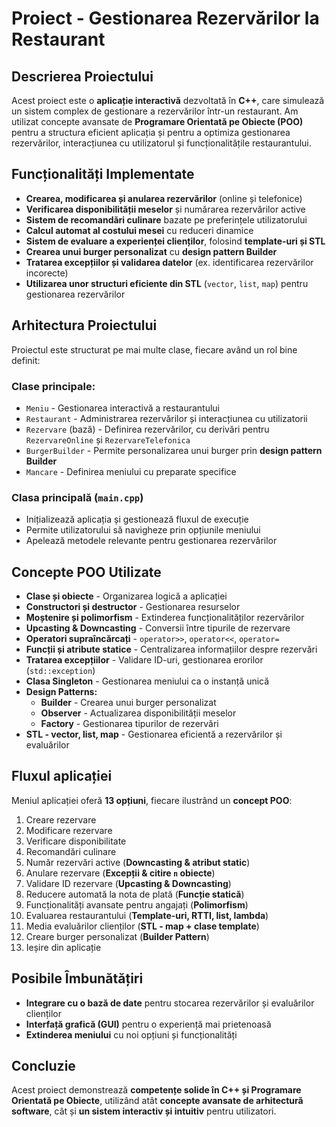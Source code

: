 # Proiect - Gestionarea Rezervărilor la Restaurant

## Descrierea Proiectului
Acest proiect este o **aplicație interactivă** dezvoltată în **C++**, care simulează un sistem complex de gestionare a rezervărilor într-un restaurant. Am utilizat concepte avansate de **Programare Orientată pe Obiecte (POO)** pentru a structura eficient aplicația și pentru a optimiza gestionarea rezervărilor, interacțiunea cu utilizatorul și funcționalitățile restaurantului.

## Funcționalități Implementate
- **Crearea, modificarea și anularea rezervărilor** (online și telefonice)  
- **Verificarea disponibilității meselor** și numărarea rezervărilor active  
- **Sistem de recomandări culinare** bazate pe preferințele utilizatorului  
- **Calcul automat al costului mesei** cu reduceri dinamice  
- **Sistem de evaluare a experienței clienților**, folosind **template-uri și STL**  
- **Crearea unui burger personalizat** cu **design pattern Builder**  
- **Tratarea excepțiilor și validarea datelor** (ex. identificarea rezervărilor incorecte)  
- **Utilizarea unor structuri eficiente din STL** (`vector`, `list`, `map`) pentru gestionarea rezervărilor  

## Arhitectura Proiectului
Proiectul este structurat pe mai multe clase, fiecare având un rol bine definit:

### Clase principale:
- `Meniu` - Gestionarea interactivă a restaurantului
- `Restaurant` - Administrarea rezervărilor și interacțiunea cu utilizatorii
- `Rezervare` (bază) - Definirea rezervărilor, cu derivări pentru `RezervareOnline` și `RezervareTelefonica`
- `BurgerBuilder` - Permite personalizarea unui burger prin **design pattern Builder**
- `Mancare` - Definirea meniului cu preparate specifice

### Clasa principală (`main.cpp`)
- Inițializează aplicația și gestionează fluxul de execuție
- Permite utilizatorului să navigheze prin opțiunile meniului
- Apelează metodele relevante pentru gestionarea rezervărilor

## Concepte POO Utilizate
- **Clase și obiecte** - Organizarea logică a aplicației  
- **Constructori și destructor** - Gestionarea resurselor  
- **Moștenire și polimorfism** - Extinderea funcționalităților rezervărilor  
- **Upcasting & Downcasting** - Conversii între tipurile de rezervare  
- **Operatori supraîncărcați** - `operator>>`, `operator<<`, `operator=`  
- **Funcții și atribute statice** - Centralizarea informațiilor despre rezervări  
- **Tratarea excepțiilor** - Validare ID-uri, gestionarea erorilor (`std::exception`)  
- **Clasa Singleton** - Gestionarea meniului ca o instanță unică  
- **Design Patterns:**  
  - **Builder** - Crearea unui burger personalizat
  - **Observer** - Actualizarea disponibilității meselor
  - **Factory** - Gestionarea tipurilor de rezervări  
- **STL - vector, list, map** - Gestionarea eficientă a rezervărilor și evaluărilor  

## Fluxul aplicației
Meniul aplicației oferă **13 opțiuni**, fiecare ilustrând un **concept POO**:

1. Creare rezervare  
2. Modificare rezervare  
3. Verificare disponibilitate  
4. Recomandări culinare  
5. Număr rezervări active (**Downcasting & atribut static**)  
6. Anulare rezervare (**Excepții & citire `n` obiecte**)  
7. Validare ID rezervare (**Upcasting & Downcasting**)  
8. Reducere automată la nota de plată (**Funcție statică**)  
9. Funcționalități avansate pentru angajați (**Polimorfism**)  
10. Evaluarea restaurantului (**Template-uri, RTTI, list, lambda**)  
11. Media evaluărilor clienților (**STL - map + clase template**)  
12. Creare burger personalizat (**Builder Pattern**)  
13. Ieșire din aplicație  

## Posibile Îmbunătățiri
- **Integrare cu o bază de date** pentru stocarea rezervărilor și evaluărilor clienților  
- **Interfață grafică (GUI)** pentru o experiență mai prietenoasă  
- **Extinderea meniului** cu noi opțiuni și funcționalități  

## Concluzie
Acest proiect demonstrează **competențe solide în C++ și Programare Orientată pe Obiecte**, utilizând atât **concepte avansate de arhitectură software**, cât și **un sistem interactiv și intuitiv** pentru utilizatori.


